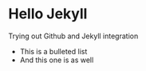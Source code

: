 # Hello Jekyll

Trying out Github and Jekyll integration

 - This is a bulleted list
 - And this one is as well

